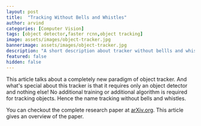 ```yaml
---
layout: post
title:  "Tracking Without Bells and Whistles"
author: arvind
categories: [Computer Vision]
tags: [object detector,faster rcnn,object tracking]
image: assets/images/object-tracker.jpg
bannerimage: assets/images/object-tracker.jpg
description: "A short description about tracker without bellls and whistles"
featured: false
hidden: false
---
```


This article talks about a completely new paradigm of object tracker. And what's special about this tracker is that it requires only an object detector and nothing else! No additional training or additional algorithm is required for tracking objects. Hence the name tracking without bells and whistles.

You can checkout the complete research paper at [arXiv.org](https://arxiv.org/abs/1903.05625). This article gives an overview of the paper.



